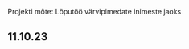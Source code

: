 Projekti mõte: Lõputöö värvipimedate inimeste jaoks


11.10.23
-----------

<!-- 
x Analüüs sellest, kuidas värvipimedus üldse töötab. 

x Kui palju infot on infot veebiarendajate jaoks värvipimeduse kohta veebis?

x Kuidas kohandada värvipimeda inimese jaoks veebikogemust mugavamaks?


Teoreetilises osas esitatakse: 
- töö eesmärk ja olulisus; 
- tehniline kirjeldus; 
- praktilise teostuse kirjeldus;
- töö teostamiseks vajaliku meeskonna koosseis, ülesannete jaotus; 
- projekti teostamise ajakava (ja eelarve); 
- tulemuste analüüs.


Töö osalejad 
-->


